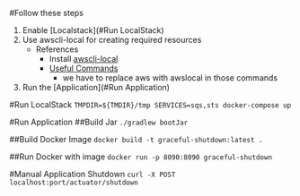 #Follow these steps
1. Enable [Localstack](#Run LocalStack)
2. Use awscli-local for creating required resources
    - References
        - Install [awscli-local](https://github.com/localstack/awscli-local)
        - [Useful Commands](https://lobster1234.github.io/2017/04/05/working-with-localstack-command-line/)
            - we have to replace aws with awslocal in those commands
3. Run the [Application](#Run Application)

#Run LocalStack
`TMPDIR=${TMDIR}/tmp SERVICES=sqs,sts docker-compose up`

#Run Application
##Build Jar
`./gradlew bootJar`

##Build Docker Image
`docker build -t graceful-shutdown:latest .`

##Run Docker with image
`docker run -p 8090:8090 graceful-shutdown`

#Manual Application Shutdown
`curl -X POST localhost:port/actuator/shutdown` 